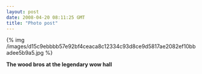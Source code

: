 ```yaml
---
layout: post
date: 2008-04-20 08:11:25 GMT
title: "Photo post"
---
```

{% img /images/d15c9ebbbb57e92bf4ceaca8c12334c93d8ce9d5817ae2082ef10bbadee5b9a5.jpg %}

<b>The wood bros at the legendary wow hall</b>
